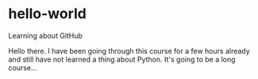 # hello-world
Learning about GitHub

Hello there. I have been going through this course for a few hours already and still have not learned a thing about Python. It's going to be a long course...
